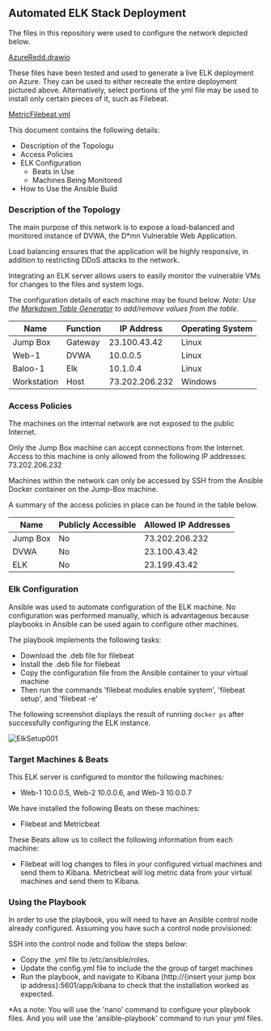 ## Automated ELK Stack Deployment

The files in this repository were used to configure the network depicted below.

[AzureRedd.drawio](CybersecurityProjects/Images/AzureRedd.drawio)

These files have been tested and used to generate a live ELK deployment on Azure. They can be used to either recreate the entire deployment pictured above. Alternatively, select portions of the yml file may be used to install only certain pieces of it, such as Filebeat.

[MetricFilebeat.yml](CybersecurityProjects/Resources/MetricFilebeat.yml)

This document contains the following details:
- Description of the Topologu
- Access Policies
- ELK Configuration
  - Beats in Use
  - Machines Being Monitored
- How to Use the Ansible Build


### Description of the Topology

The main purpose of this network is to expose a load-balanced and monitored instance of DVWA, the D*mn Vulnerable Web Application.

Load balancing ensures that the application will be highly responsive, in addition to restricting DDoS attacks to the network.

Integrating an ELK server allows users to easily monitor the vulnerable VMs for changes to the files and system logs.

The configuration details of each machine may be found below.
_Note: Use the [Markdown Table Generator](http://www.tablesgenerator.com/markdown_tables) to add/remove values from the table_.

| Name      | Function | IP Address   | Operating System |
|-----------|----------|--------------|------------------|
| Jump Box  | Gateway  |23.100.43.42  | Linux            |
| Web-1     | DVWA     |10.0.0.5      | Linux            |
| Baloo-1   | Elk      |10.1.0.4      | Linux            |
|Workstation| Host     |73.202.206.232| Windows          |

### Access Policies

The machines on the internal network are not exposed to the public Internet. 

Only the Jump Box machine can accept connections from the Internet. Access to this machine is only allowed from the following IP addresses:
73.202.206.232

Machines within the network can only be accessed by SSH from the Ansible Docker container on the Jump-Box machine.

A summary of the access policies in place can be found in the table below.

| Name     | Publicly Accessible | Allowed IP Addresses |
|----------|---------------------|----------------------|
| Jump Box | No                  | 73.202.206.232       |
| DVWA     | No                  | 23.100.43.42         |
| ELK      | No                  | 23.199.43.42         |

### Elk Configuration

Ansible was used to automate configuration of the ELK machine. No configuration was performed manually, which is advantageous because playbooks
in Ansible can be used again to configure other machines.

The playbook implements the following tasks:
- Download the .deb file for filebeat
- Install the .deb file for filebeat
- Copy the configuration file from the Ansible container to your virtual machine
- Then run the commands 'filebeat modules enable system', 'filebeat setup', and 'filebeat -e'

The following screenshot displays the result of running `docker ps` after successfully configuring the ELK instance.

![ElkSetup001](CybersecurityProjects/Images/ElkSetup001.png)

### Target Machines & Beats
This ELK server is configured to monitor the following machines:
- Web-1 10.0.0.5, Web-2 10.0.0.6, and Web-3 10.0.0.7

We have installed the following Beats on these machines:
- Filebeat and Metricbeat

These Beats allow us to collect the following information from each machine:
- Filebeat will log changes to files in your configured virtual machines and send them to Kibana.
Metricbeat will log metric data from your virtual machines and send them to Kibana.

### Using the Playbook
In order to use the playbook, you will need to have an Ansible control node already configured. Assuming you have such a control node provisioned: 

SSH into the control node and follow the steps below:
- Copy the .yml file to /etc/ansible/roles.
- Update the config.yml file to include the the group of target machines 
- Run the playbook, and navigate to Kibana (http://{insert your jump box ip address}:5601/app/kibana to check that the installation worked as expected.

*As a note: You will use the 'nano' command to configure your playbook files. And you will use the 'ansible-playbook' command to run your yml files.
